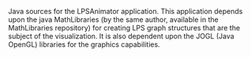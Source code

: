 Java sources for the LPSAnimator application.
This application depends upon the java MathLibraries (by the same author, available in the MathLibraries repository) 
for creating LPS graph structures that are the subject of the visualization.
It is also dependent upon the JOGL (Java OpenGL) libraries for the graphics capabilities.
